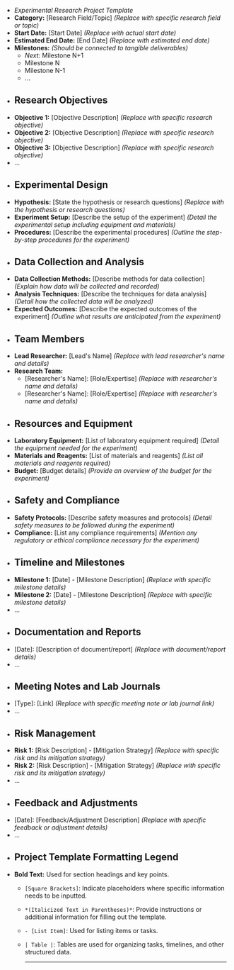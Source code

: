 - *Experimental Research Project Template*
- **Category:** [Research Field/Topic] *(Replace with specific research field or topic)*
- **Start Date:** [Start Date] *(Replace with actual start date)*
- **Estimated End Date:** [End Date] *(Replace with estimated end date)*
- **Milestones:** *(Should be connected to tangible deliverables)*
	- *Next:* Milestone N+1
	- Milestone N
	- Milestone N-1
	- ...
- ## Research Objectives
- **Objective 1:** [Objective Description] *(Replace with specific research objective)*
- **Objective 2:** [Objective Description] *(Replace with specific research objective)*
- **Objective 3:** [Objective Description] *(Replace with specific research objective)*
- ...
- ## Experimental Design
- **Hypothesis:** [State the hypothesis or research questions] *(Replace with the hypothesis or research questions)*
- **Experiment Setup:** [Describe the setup of the experiment] *(Detail the experimental setup including equipment and materials)*
- **Procedures:** [Describe the experimental procedures] *(Outline the step-by-step procedures for the experiment)*
- ## Data Collection and Analysis
- **Data Collection Methods:** [Describe methods for data collection] *(Explain how data will be collected and recorded)*
- **Analysis Techniques:** [Describe the techniques for data analysis] *(Detail how the collected data will be analyzed)*
- **Expected Outcomes:** [Describe the expected outcomes of the experiment] *(Outline what results are anticipated from the experiment)*
- ## Team Members
- **Lead Researcher:** [Lead's Name] *(Replace with lead researcher's name and details)*
- **Research Team:**
	- [Researcher's Name]: [Role/Expertise] *(Replace with researcher's name and details)*
	- [Researcher's Name]: [Role/Expertise] *(Replace with researcher's name and details)*
- ## Resources and Equipment
- **Laboratory Equipment:** [List of laboratory equipment required] *(Detail the equipment needed for the experiment)*
- **Materials and Reagents:** [List of materials and reagents] *(List all materials and reagents required)*
- **Budget:** [Budget details] *(Provide an overview of the budget for the experiment)*
- ## Safety and Compliance
- **Safety Protocols:** [Describe safety measures and protocols] *(Detail safety measures to be followed during the experiment)*
- **Compliance:** [List any compliance requirements] *(Mention any regulatory or ethical compliance necessary for the experiment)*
- ## Timeline and Milestones
- **Milestone 1:** [Date] - [Milestone Description] *(Replace with specific milestone details)*
- **Milestone 2:** [Date] - [Milestone Description] *(Replace with specific milestone details)*
- ...
- ## Documentation and Reports
- [Date]: [Description of document/report] *(Replace with document/report details)*
- ...
- ## Meeting Notes and Lab Journals
- [Type]: [Link] *(Replace with specific meeting note or lab journal link)*
- ...
- ## Risk Management
- **Risk 1:** [Risk Description] - [Mitigation Strategy] *(Replace with specific risk and its mitigation strategy)*
- **Risk 2:** [Risk Description] - [Mitigation Strategy] *(Replace with specific risk and its mitigation strategy)*
- ...
- ## Feedback and Adjustments
- [Date]: [Feedback/Adjustment Description] *(Replace with specific feedback or adjustment details)*
- ...
- ## Project Template Formatting Legend
- **Bold Text:** Used for section headings and key points.
	- `[Square Brackets]`: Indicate placeholders where specific information needs to be inputted.
	- `*(Italicized Text in Parentheses)*`: Provide instructions or additional information for filling out the template.
	- `- [List Item]`: Used for listing items or tasks.
	- `| Table |`: Tables are used for organizing tasks, timelines, and other structured data.
	  
	  ---